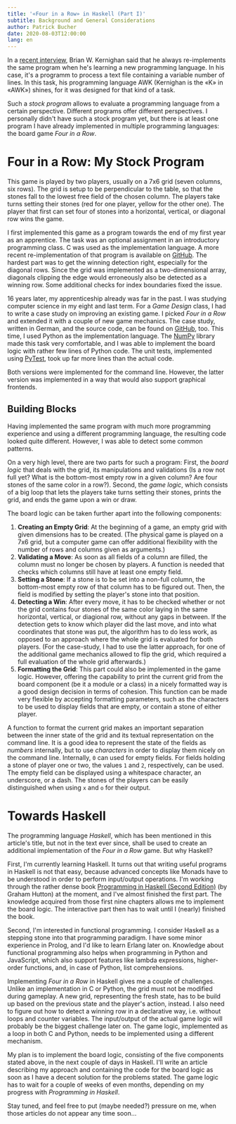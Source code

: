 ```yaml
---
title: '«Four in a Row» in Haskell (Part I)'
subtitle: Background and General Considerations
author: Patrick Bucher
date: 2020-08-03T12:00:00
lang: en
---
```


In a [recent interview](https://youtu.be/O9upVbGSBFo?t=3741), Brian W. Kernighan
said that he always re-implements the same program when he's learning a new
programming language. In his case, it's a programm to process a text file
containing a variable number of lines. In this task, his programming language
AWK (Kernighan is the «K» in «AWK») shines, for it was designed for that kind of
a task.

Such a _stock program_ allows to evaluate a programming language from a certain
perspective. Different programs offer different perspectives. I personally
didn't have such a stock program yet, but there is at least one program I have
already implemented in multiple programming languages: the board game _Four in a
Row_.

# Four in a Row: My Stock Program

This game is played by two players, usually on a 7x6 grid (seven columns, six
rows). The grid is setup to be perpendicular to the table, so that the stones
fall to the lowest free field of the chosen column. The players take turns
setting their stones (red for one player, yellow for the other one). The player
that first can set four of stones into a horizontal, vertical, or diagonal row
wins the game.

I first implemented this game as a program towards the end of my first year as
an apprentice. The task was an optional assignment in an introductory
programming class. C was used as the implementation language. A more recent
re-implementation of that program is available on
[GitHub](https://github.com/patrickbucher/prog/blob/master/vier_gewinnt/vier_gewinnt.c).
The hardest part was to get the winning detection right, especially for the
diagonal rows. Since the grid was implemented as a two-dimensional array,
diagonals clipping the edge would erroneously also be detected as a winning row.
Some additional checks for index boundaries fixed the issue.

16 years later, my apprenticeship already was far in the past. I was studying
computer science in my eight and last term. For a _Game Design_ class, I had to
write a case study on improving an existing game. I picked _Four in a Row_ and
extended it with a couple of new game mechanics. The case study, written in
German, and the source code, can be found on
[GitHub](https://github.com/patrickbucher/v13r93w1nn7), too. This time, I used
Python as the implementation language. The [NumPy](https://numpy.org/) library
made this task very comfortable, and I was able to implement the board logic
with rather few lines of Python code. The unit tests, implemented using
[PyTest](https://docs.pytest.org/en/stable/), took up far more lines than the
actual code.

Both versions were implemented for the command line. However, the latter
version was implemented in a way that would also support graphical frontends.

## Building Blocks

Having implemented the same program with much more programming experience and
using a different programming language, the resulting code looked quite
different. However, I was able to detect some common patterns.

On a very high level, there are two parts for such a program: First, the _board
logic_ that deals with the grid, its manipulations and validations (Is a row not
full yet?  What is the bottom-most empty row in a given column? Are four stones
of the same color in a row?). Second, the _game logic_, which consists of a big
loop that lets the players take turns setting their stones, prints the grid, and
ends the game upon a win or draw.

The board logic can be taken further apart into the following components:

1. **Creating an Empty Grid**: At the beginning of a game, an empty grid with
   given dimensions has to be created. (The physical game is played on a 7x6
   grid, but a computer game can offer additional flexibility with the number of
   rows and columns given as arguments.)
2. **Validating a Move**: As soon as all fields of a column are filled, the
   column must no longer be chosen by players. A function is needed that checks
   which columns still have at least one empty field.
3. **Setting a Stone**: If a stone is to be set into a non-full column, the
   bottom-most empty row of that column has to be figured out. Then, the field
   is modified by setting the player's stone into that position.
4. **Detecting a Win**: After every move, it has to be checked whether or not
   the grid contains four stones of the same color laying in the same
   horizontal, vertical, or diagional row, without any gaps in between. If the
   detection gets to know which player did the last move, and into what
   coordinates that stone was put, the algorithm has to do less work, as opposed
   to an approach where the whole grid is evaluated for both players. (For the
   case-study, I had to use the latter approach, for one of the additional game
   mechanics allowed to flip the grid, which required a full evaluation of the
   whole grid afterwards.)
5. **Formatting the Grid**: This part could also be implemented in the game
   logic.  However, offering the capability to print the current grid from the
   board component (be it a module or a class) in a nicely formatted way is a
   good design decision in terms of cohesion. This function can be made very
   flexible by accepting formatting parameters, such as the characters to be
   used to display fields that are empty, or contain a stone of either player.

A function to format the current grid makes an important separation between the
inner state of the grid and its textual representation on the command line. It
is a good idea to represent the state of the fields as _numbers_ internally,
but to use _characters_ in order to display them nicely on the command line.
Internally, `0` can used for empty fields. For fields holding a stone of player
one or two, the values `1` and `2`, respectively, can be used. The empty field
can be displayed using a whitespace character, an underscore, or a dash. The
stones of the players can be easily distinguished when using `x` and `o` for
their output.

# Towards Haskell

The programming language _Haskell_, which has been mentioned in this article's
title, but not in the text ever since, shall be used to create an additional
implementation of the _Four in a Row_ game. But why Haskell?

First, I'm currently learning Haskell. It turns out that writing useful programs
in Haskell is not that easy, because advanced concepts like Monads have to be
understood in order to perform input/output operations. I'm working through the
rather dense book [Programming in Haskell (Second
Edition)](https://www.cs.nott.ac.uk/~pszgmh/pih.html) (by Graham Hutton) at the
moment, and I've almost finished the first part. The knowledge acquired from
those first nine chapters allows me to implement the board logic. The
interactive part then has to wait until I (nearly) finished the book.

Second, I'm interested in functional programming. I consider Haskell as a
stepping stone into that programming paradigm. I have some minor experience in
Prolog, and I'd like to learn Erlang later on. Knowledge about functional
programming also helps when programming in Python and JavaScript, which also
support features like lambda expressions, higher-order functions, and, in case
of Python, list comprehensions.

Implementing _Four in a Row_ in Haskell gives me a couple of challenges.
Unlike an implementation in C or Python, the grid must not be modified during
gameplay. A new grid, representing the fresh state, has to be build up based on
the previous state and the player's action, instead. I also need to figure out
how to detect a winning row in a declarative way, i.e. without loops and
counter variables. The input/output of the actual game logic will probably be
the biggest challenge later on. The game logic, implemented as a loop in both C
and Python, needs to be implemented using a different mechanism.

My plan is to implement the board logic, consisting of the five components
stated above, in the next couple of days in Haskell. I'll write an article
describing my approach and containing the code for the board logic as soon as I
have a decent solution for the problems stated. The game logic has to wait for a
couple of weeks of even months, depending on my progress with _Programming in
Haskell_.

Stay tuned, and feel free to put (maybe needed?) pressure on me, when those
articles do not appear any time soon…
